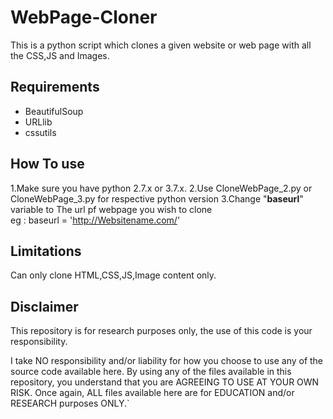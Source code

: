 # WebPage-Cloner
This is a python script which clones a given website or web page with all the CSS,JS and Images. 

Requirements
------------
- BeautifulSoup
- URLlib
- cssutils

How To use
------------
1.Make sure you have python 2.7.x or 3.7.x. 
2.Use CloneWebPage_2.py or CloneWebPage_3.py for respective python version
3.Change "**baseurl**" variable to The url pf webpage you wish to clone  
eg : baseurl = 'http://Websitename.com/'

Limitations
--------------
Can only clone HTML,CSS,JS,Image content only. 

Disclaimer
--------------
This repository is for research purposes only, the use of this code is your responsibility.

I take NO responsibility and/or liability for how you choose to use any of the source code available here. By using any of the files available in this repository, you understand that you are AGREEING TO USE AT YOUR OWN RISK. Once again, ALL files available here are for EDUCATION and/or RESEARCH purposes ONLY.`